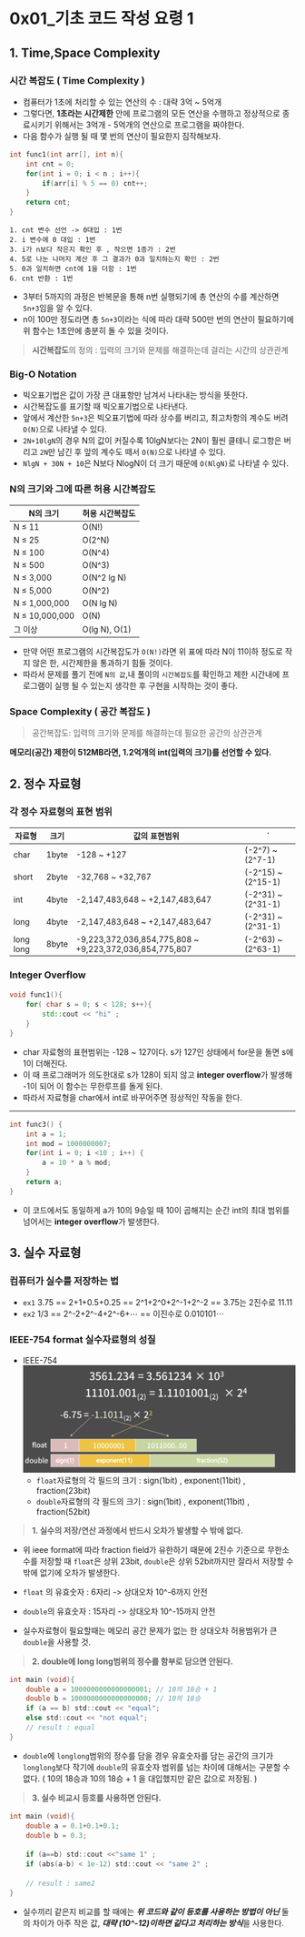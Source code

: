 # 0x01_기초 코드 작성 요령 1
## 1. Time,Space Complexity
### 시간 복잡도 ( Time Complexity )

- 컴퓨터가 1초에 처리할 수 있는 연산의 수 : 대략 3억 ~ 5억개 
- 그렇다면, **1초라는 시간제한** 안에 프로그램의 모든 연산을 수행하고 정상적으로 종료시키기 위해서는 3억개 - 5억개의 연산으로 프로그램을 짜야한다.
- 다음 함수가 실행 될 때 몇 번의 연산이 필요한지 짐작해보자.

```c
int func1(int arr[], int n){
    int cnt = 0; 
    for(int i = 0; i < n ; i++){
        if(arr[i] % 5 == 0) cnt++; 
    }
    return cnt;
}
```
```
1. cnt 변수 선언 -> 0대입 : 1번 
2. i 변수에 0 대입 : 1번 
3. i가 n보다 작은지 확인 후 , 작으면 1증가 : 2번
4. 5로 나눈 나머지 계산 후 그 결과가 0과 일치하는지 확인 : 2번 
5. 0과 일치하면 cnt에 1을 더함 : 1번 
6. cnt 반환 : 1번 
```
- 3부터 5까지의 과정은 반복문을 통해 n번 실행되기에 총 연산의 수를 계산하면 `5n+3`임을 알 수 있다.
- n이 100만 정도라면 총 `5n+3`이라는 식에 따라 대략 500만 번의 연산이 필요하기에 위 함수는 1초안에 충분히 돌 수 있을 것이다.

> **시간복잡도**의 정의 : 입력의 크기와 문제를 해결하는데 걸리는 시간의 상관관계

### Big-O Notation

- 빅오표기법은 값이 가장 큰 대표항만 남겨서 나타내는 방식을 뜻한다.
- 시간복잡도를 표기할 때 빅오표기법으로 나타낸다.
- 앞에서 계산한 `5n+3`은 빅오표기법에 따라 상수를 버리고, 최고차항의 계수도 버려 `O(N)`으로 나타낼 수 있다.
- `2N+10lgN`의 경우 N의 값이 커질수록  10lgN보다는 2N이 훨씬 클테니 로그항은 버리고 `2N`만 남긴 후 앞의 계수도 떼서 `O(N)`으로 나타낼 수 있다.
- `NlgN + 30N + 10`은 N보다 NlogN이 더 크기 때문에 `O(NlgN)`로 나타낼 수 있다.

### N의 크기와 그에 따른 허용 시간복잡도

| N의 크기          | 허용 시간복잡도       |
|-------------------|------------------------|
| N ≤ 11            | O(N!)                  |
| N ≤ 25            | O(2^N)                 |
| N ≤ 100           | O(N^4)                 |
| N ≤ 500           | O(N^3)                 |
| N ≤ 3,000         | O(N^2 lg N)            |
| N ≤ 5,000         | O(N^2)                 |
| N ≤ 1,000,000     | O(N lg N)              |
| N ≤ 10,000,000    | O(N)                   |
| 그 이상           | O(lg N), O(1)          |

- 만약 어떤 프로그램의 시간복잡도가 `O(N!)`라면 위 표에 따라 N이 11이하 정도로 작지 않은 한, 시간제한을 통과하기 힘들 것이다.
- 따라서 문제를 풀기 전에 `N의 값`,내 풀이의 `시간복잡도`를 확인하고 제한 시간내에 프로그램이 실행 될 수 있는지 생각한 후 구현을 시작하는 것이 좋다.

### Space Complexity ( 공간 복잡도 )

> 공간복잡도: 입력의 크기와 문제를 해결하는데 필요한 공간의 상관관계

**메모리(공간) 제한이 512MB라면, 1.2억개의 int(입력의 크기)를 선언할 수 있다.**



## 2. 정수 자료형 
### 각 정수 자료형의 표현 범위
| 자료형      | 크기     | 값의 표현범위                                           | ` |
|-------------|----------|----------------------------------------------------------|-----------|
| char        | 1byte  | -128 ~ +127                                              | (-2^7) ~ (2^7-1)       |
| short       | 2byte  | -32,768 ~ +32,767                                        | (-2^15) ~ (2^15-1)      |
| int         | 4byte  | -2,147,483,648 ~ +2,147,483,647                          | (-2^31) ~ (2^31-1)      |
| long        | 4byte  | -2,147,483,648 ~ +2,147,483,647                          | (-2^31) ~ (2^31-1)      |
| long long   | 8byte  | -9,223,372,036,854,775,808 ~ +9,223,372,036,854,775,807  | (-2^63) ~ (2^63-1)      |

### Integer Overflow 
```cpp
void func1(){
    for( char s = 0; s < 128; s++){
        std::cout << "hi" ;
    }
}
```
- char 자료형의 표현범위는 -128 ~ 127이다. s가 127인 상태에서 for문을 돌면 s에 1이 더해진다.
- 이 때 프로그래머가 의도한대로 s가 128이 되지 않고 **integer overflow**가 발생해 -1이 되어 이 함수는 무한루프를 돌게 된다.
- 따라서 자료형을 char에서 int로 바꾸어주면 정상적인 작동을 한다.
---
```cpp
int func3() {
    int a = 1;
    int mod = 1000000007;
    for(int i = 0; i <10 ; i++) {
        a = 10 * a % mod;
    }
    return a;
}
```
- 이 코드에서도 동일하게 a가 10의 9승일 때 10이 곱해지는 순간 int의 최대 범위를 넘어서는 **integer overflow**가 발생한다.

## 3. 실수 자료형 
### 컴퓨터가 실수를 저장하는 법
- `ex1`
3.75 == 2+1+0.5+0.25 == 2^1+2^0+2^-1+2^-2 == 3.75는 2진수로 11.11
- `ex2`
1/3 == 2^-2+2^-4+2^-6+⋯ == 이진수로 0.010101⋯
### IEEE-754 format 실수자료형의 성질
- IEEE-754
![ieee](../imgs/ieee.png)
    - `float`자료형의 각 필드의 크기 : sign(1bit) , exponent(11bit) , fraction(23bit)
    - `double`자료형의 각 필드의 크기 : sign(1bit) , exponent(11bit) , fraction(52bit)

> **1. 실수의 저장/연산 과정에서 반드시 오차가 발생할 수 밖에 없다.**
- 위 ieee format에 따라 fraction field가 유한하기 때문에 2진수 기준으로 무한소수를 저장할 때 `float`은 상위 23bit, `double`은 상위 52bit까지만 잘라서 저장할 수 밖에 없기에 오차가 발생한다.

- `float` 의 유효숫자 : 6자리 -> 상대오차 10^-6까지 안전
- `double`의 유효숫자 : 15자리 -> 상대오차 10^-15까지 안전 

- 실수자료형이 필요할때는 메모리 공간 문제가 없는 한 상대오차 허용범위가 큰 `double`을 사용할 것.

> **2. double에 long long범위의 정수를 함부로 담으면 안된다.**
```c
int main (void){
    double a = 1000000000000000001; // 10의 18승 + 1
    double b = 1000000000000000000; // 10의 18승 
    if (a == b) std::cout << "equal";
    else std::cout << "not equal";
    // result : equal 
}
```
- `double`에 `longlong`범위의 정수를 담을 경우 유효숫자를 담는 공간의 크기가 `longlong`보다 작기에 `double`의 유효숫자 범위를 넘는 차이에 대해서는 구분할 수 없다. ( 10의 18승과 10의 18승 + 1 을 대입했지만 같은 값으로 저장됨. )

> **3. 실수 비교시 등호를 사용하면 안된다.**
```c
int main (void){
    double a = 0.1+0.1+0.1;
    double b = 0.3;

    if (a==b) std::cout <<"same 1" ;
    if (abs(a-b) < 1e-12) std::cout << "same 2" ;

    // result : same2
}

```
- 실수끼리 같은지 비교를 할 때에는 ***위 코드와 같이 등호를 사용하는 방법이 아닌*** 둘의 차이가 아주 작은 값, ***대략 (10^-12)이하면 같다고 처리하는 방식***을 사용한다.

